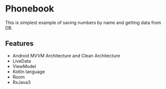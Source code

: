 # Phonebook
This is simplest example of saving numbers by name and getting data from DB.
## Features
- Android MVVM Architecture and Clean Architecture
- LiveData
- ViewModel
- Kotlin language
- Room
- RxJava3
